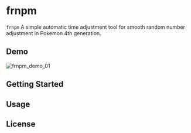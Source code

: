 # frnpm
``` frnpm ``` A simple automatic time adjustment tool for smooth random number adjustment in Pokemon 4th generation.

## Demo
![frnpm_demo_01](https://user-images.githubusercontent.com/56142286/77245662-970d1300-6c63-11ea-95cb-d683ad19feee.gif)

## Getting Started

## Usage

## License
